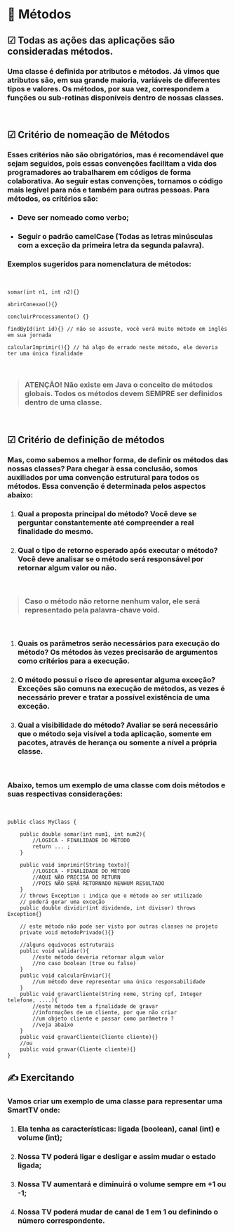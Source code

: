 # 📌 **Métodos**
## ☑ **Todas as ações das aplicações são consideradas métodos.** 
### Uma classe é definida por atributos e métodos. Já vimos que atributos são, em sua grande maioria, variáveis de diferentes tipos e valores. Os métodos, por sua vez, correspondem a **funções** ou **sub-rotinas** disponíveis dentro de nossas classes.

&nbsp;
## ☑ **Critério de nomeação de Métodos**
### Esses critérios não são obrigatórios, mas é recomendável que sejam seguidos, pois essas convenções facilitam a vida dos programadores ao trabalharem em códigos de forma colaborativa. Ao seguir estas convenções, tornamos o código mais legível para nós e também para outras pessoas. Para métodos, os critérios são:

- ### Deve ser nomeado como verbo;
- ### Seguir o padrão camelCase (Todas as letras minúsculas com a exceção da primeira letra da segunda palavra).



### Exemplos sugeridos para nomenclatura de métodos:
&nbsp;
```
somar(int n1, int n2){}

abrirConexao(){}

concluirProcessamento() {}

findById(int id){} // não se assuste, você verá muito método em inglês em sua jornada

calcularImprimir(){} // há algo de errado neste método, ele deveria ter uma única finalidade

```
&nbsp;

> ### **ATENÇÃO!** Não existe em Java o conceito de métodos globais. Todos os métodos devem SEMPRE ser definidos dentro de uma classe.

&nbsp;

## ☑ **Critério de definição de métodos**
### Mas, como sabemos a melhor forma, de definir os métodos das nossas classes? Para chegar à essa conclusão, somos auxiliados por uma convenção estrutural para todos os métodos. Essa convenção é determinada pelos aspectos abaixo:
1. ### Qual a proposta principal do método? Você deve se perguntar constantemente até compreender a real finalidade do mesmo.

2. ### Qual o tipo de retorno esperado após executar o método? Você deve analisar se o método será responsável por retornar algum valor ou não.

&nbsp;

> ### Caso o método não retorne nenhum valor, ele será representado pela palavra-chave void.

&nbsp;

1. ### Quais os parâmetros serão necessários para execução do método? Os métodos às vezes precisarão de argumentos como critérios para a execução.
2. ### O método possui o risco de apresentar alguma exceção? Exceções são comuns na execução de métodos, as vezes é necessário prever e tratar a possível existência de uma exceção.
3. ### Qual a visibilidade do método? Avaliar se será necessário que o método seja visível a toda aplicação, somente em pacotes, através de herança ou somente a nível a própria classe.

&nbsp;

### Abaixo, temos um exemplo de uma classe com dois métodos e suas respectivas considerações:
&nbsp;
```
public class MyClass {
	
	public double somar(int num1, int num2){
		//LOGICA - FINALIDADE DO MÉTODO
		return ... ;
	}
	
	public void imprimir(String texto){
		//LOGICA - FINALIDADE DO MÉTODO
		//AQUI NÃO PRECISA DO RETURN
		//POIS NÃO SERÁ RETORNADO NENHUM RESULTADO
	}
	// throws Exception : indica que o método ao ser utilizado
	// poderá gerar uma exceção
	public double dividir(int dividendo, int divisor) throws Exception{}
	
	// este método não pode ser visto por outras classes no projeto
	private void metodoPrivado(){}
	
	//alguns equívocos estruturais
	public void validar(){
		//este método deveria retornar algum valor
		//no caso boolean (true ou false)
	}
	public void calcularEnviar(){
		//um método deve representar uma única responsabilidade
	}
	public void gravarCliente(String nome, String cpf, Integer telefone, ....){
		//este método tem a finalidade de gravar
		//informações de um cliente, por que não criar
		//um objeto cliente e passar como parâmetro ?
		//veja abaixo
	}
	public void gravarCliente(Cliente cliente){}
	//ou
	public void gravar(Cliente cliente){}
}
```

## ✍ **Exercitando**
### Vamos criar um exemplo de uma classe para representar uma SmartTV onde:
1. ### Ela tenha as características: ligada (boolean), canal (int) e volume (int);
2. ### Nossa TV poderá ligar e desligar e assim mudar o estado ligada;
3. ### Nossa TV aumentará e diminuirá o volume sempre em +1 ou -1;
4. ### Nossa TV poderá mudar de canal de 1 em 1 ou definindo o número correspondente.